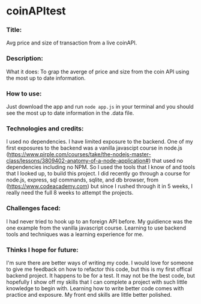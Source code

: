 # coinAPItest
###  Title:
Avg price and size of transaction from a live coinAPI.

### Description:
What it does: To grap the averge of price and size from the coin API using the most up to date information.

### How to use:
Just download the app and run `node app.js` in your terminal and you should see the most up to date information in the .data file.

### Technologies and credits:
I used no dependencies.  I have limited exposure to the backend.  One of my first exposures to the backend was a vanilla javascipt course in node.js (https://www.pirple.com/courses/take/the-nodejs-master-class/lessons/3809402-anatomy-of-a-node-application#) that used no dependencies
including no NPM.  So I used the tools that I know of and tools that I looked up, to build this project.  I did recently go through a course for node.js, express, sql commands,
sqlite, and db browser, from (https://www.codeacademy.com) but since I rushed through it in 5 weeks, I really need the full 8 weeks to attempt the projects.

### Challenges faced:
I had never tried to hook up to an foreign API before.  My guidience was the one example from the vanilla javascript course.  Learning to use backend tools and techniques
was a learning experience for me.

### Thinks I hope for future:  
I'm sure there are better ways of writing my code.  I would love for someone to give me feedback on how to refactor this code, but this is my first offical backend project. 
It happens to be for a test.  It may not be the best code, but hopefully I show off my skills that I can complete a project with such little knowledge to begin with. 
Learning how to write better code comes with practice and exposure.  My front end skills are little better polished.
